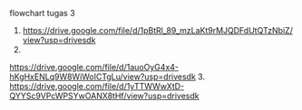 flowchart tugas 3
 1. https://drive.google.com/file/d/1pBtRl_89_mzLaKt9rMJQDFdUtQTzNbiZ/view?usp=drivesdk
 2.
https://drive.google.com/file/d/1auoOyG4x4-hKgHxENLq9W8WiWoICTgLu/view?usp=drivesdk
 3.
https://drive.google.com/file/d/1yTTWWwXtD-QYYSc9VPcWPSYwOANX8tHf/view?usp=drivesdk
